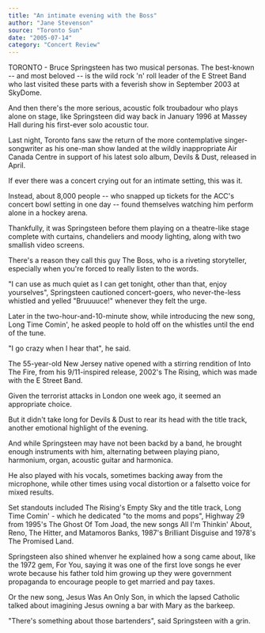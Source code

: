 ```yaml
---
title: "An intimate evening with the Boss"
author: "Jane Stevenson"
source: "Toronto Sun"
date: "2005-07-14"
category: "Concert Review"
---
```


TORONTO - Bruce Springsteen has two musical personas. The best-known -- and most beloved -- is the wild rock 'n' roll leader of the E Street Band who last visited these parts with a feverish show in September 2003 at SkyDome.

And then there's the more serious, acoustic folk troubadour who plays alone on stage, like Springsteen did way back in January 1996 at Massey Hall during his first-ever solo acoustic tour.

Last night, Toronto fans saw the return of the more contemplative singer-songwriter as his one-man show landed at the wildly inappropriate Air Canada Centre in support of his latest solo album, Devils & Dust, released in April.

If ever there was a concert crying out for an intimate setting, this was it.

Instead, about 8,000 people -- who snapped up tickets for the ACC's concert bowl setting in one day -- found themselves watching him perform alone in a hockey arena.

Thankfully, it was Springsteen before them playing on a theatre-like stage complete with curtains, chandeliers and moody lighting, along with two smallish video screens.

There's a reason they call this guy The Boss, who is a riveting storyteller, especially when you're forced to really listen to the words.

"I can use as much quiet as I can get tonight, other than that, enjoy yourselves", Springsteen cautioned concert-goers, who never-the-less whistled and yelled "Bruuuuce!" whenever they felt the urge.

Later in the two-hour-and-10-minute show, while introducing the new song, Long Time Comin', he asked people to hold off on the whistles until the end of the tune.

"I go crazy when I hear that", he said.

The 55-year-old New Jersey native opened with a stirring rendition of Into The Fire, from his 9/11-inspired release, 2002's The Rising, which was made with the E Street Band.

Given the terrorist attacks in London one week ago, it seemed an appropriate choice.

But it didn't take long for Devils & Dust to rear its head with the title track, another emotional highlight of the evening.

And while Springsteen may have not been backd by a band, he brought enough instruments with him, alternating between playing piano, harmonium, organ, acoustic guitar and harmonica.

He also played with his vocals, sometimes backing away from the microphone, while other times using vocal distortion or a falsetto voice for mixed results.

Set standouts included The Rising's Empty Sky and the title track, Long Time Comin' - which he dedicated "to the moms and pops", Highway 29 from 1995's The Ghost Of Tom Joad, the new songs All I'm Thinkin' About, Reno, The Hitter, and Matamoros Banks, 1987's Brilliant Disguise and 1978's The Promised Land.

Springsteen also shined whenver he explained how a song came about, like the 1972 gem, For You, saying it was one of the first love songs he ever wrote because his father told him growing up they were government propaganda to encourage people to get married and pay taxes.

Or the new song, Jesus Was An Only Son, in which the lapsed Catholic talked about imagining Jesus owning a bar with Mary as the barkeep.

"There's something about those bartenders", said Springsteen with a grin.
